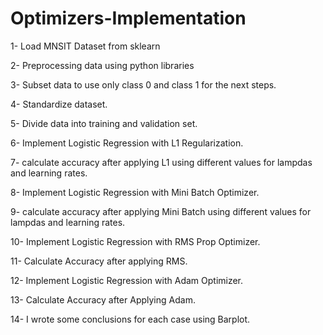 # Optimizers-Implementation

1- Load MNSIT Dataset from sklearn

2- Preprocessing data using python libraries

3- Subset data to use only class 0 and class 1 for the next steps.

4- Standardize dataset.

5- Divide data into training and validation set.

6- Implement Logistic Regression with L1 Regularization.

7- calculate accuracy after applying L1 using different values for lampdas and learning rates.

8- Implement Logistic Regression with Mini Batch Optimizer.

9- calculate accuracy after applying Mini Batch using different values for lampdas and learning rates.

10- Implement Logistic Regression with RMS Prop Optimizer.

11- Calculate Accuracy after applying RMS.

12- Implement Logistic Regression with Adam Optimizer.

13- Calculate Accuracy after Applying Adam.

14- I wrote some conclusions for each case using Barplot.
